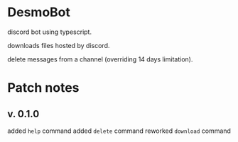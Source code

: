 # DesmoBot
discord bot using typescript.

downloads files hosted by discord.

delete messages from a channel (overriding 14 days limitation).

# Patch notes
## v. 0.1.0
added `help` command
added `delete` command
reworked `download` command
